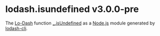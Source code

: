 # lodash.isundefined v3.0.0-pre

The [Lo-Dash](https://lodash.com/) function [_.isUndefined](http://lodash.com/docs#isUndefined) as a [Node.js](http://nodejs.org/) module generated by [lodash-cli](https://www.npmjs.com/package/lodash-cli).
